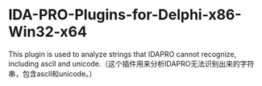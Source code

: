 # IDA-PRO-Plugins-for-Delphi-x86-Win32-x64
This plugin is used to analyze strings that IDAPRO cannot recognize, including ascll and unicode.（这个插件用来分析IDAPRO无法识别出来的字符串，包含ascll和unicode。）
